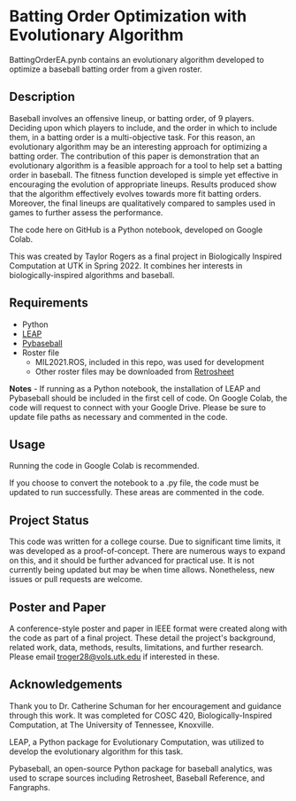 # Batting Order Optimization with Evolutionary Algorithm
BattingOrderEA.pynb contains an evolutionary algorithm developed to optimize a baseball batting order from a given roster.

## Description
Baseball involves an offensive lineup, or batting order, of 9 players. Deciding upon which players to include, and the order in which to include them, in a batting order is a multi-objective task. For this reason, an evolutionary algorithm may be an interesting approach for optimizing a batting order. The contribution of this paper is demonstration that an evolutionary algorithm is a feasible approach for a tool to help set a batting order in baseball. The fitness function developed is simple yet effective in encouraging the evolution of appropriate lineups. Results produced show that the algorithm effectively evolves towards more fit batting orders. Moreover, the final lineups are qualitatively compared to samples used in games to further assess the performance.

The code here on GitHub is a Python notebook, developed on Google Colab.

This was created by Taylor Rogers as a final project in Biologically Inspired Computation at UTK in Spring 2022. It combines her interests in biologically-inspired algorithms and baseball.

## Requirements
* Python
* [LEAP](https://leap-gmu.readthedocs.io/en/latest/)
* [Pybaseball](https://github.com/jldbc/pybaseball)
* Roster file
  * MIL2021.ROS, included in this repo, was used for development
  * Other roster files may be downloaded from [Retrosheet](https://www.retrosheet.org/) 

**Notes** - If running as a Python notebook, the installation of LEAP and Pybaseball should be included in the first cell of code. On Google Colab, the code will request to connect with your Google Drive. Please be sure to update file paths as necessary and commented in the code.

## Usage
Running the code in Google Colab is recommended.

If you choose to convert the notebook to a .py file, the code must be updated to run successfully. These areas are commented in the code.

## Project Status
This code was written for a college course. Due to significant time limits, it was developed as a proof-of-concept. There are numerous ways to expand on this, and it should be further advanced for practical use. It is not currently being updated but may be when time allows. Nonetheless, new issues or pull requests are welcome.

## Poster and Paper
A conference-style poster and paper in IEEE format were created along with the code as part of a final project. These detail the project's background, related work, data, methods, results, limitations, and further research. Please email troger28@vols.utk.edu if interested in these. 

## Acknowledgements
Thank you to Dr. Catherine Schuman for her encouragement and guidance through this work. It was completed for COSC 420, Biologically-Inspired Computation, at The University of Tennessee, Knoxville.

LEAP, a Python package for Evolutionary Computation, was utilized to develop the evolutionary algorithm for this task.

Pybaseball, an open-source Python package for baseball analytics, was used to scrape sources including Retrosheet, Baseball Reference, and Fangraphs.
